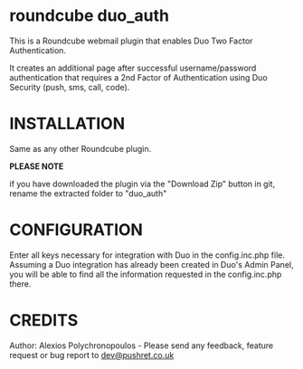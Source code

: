roundcube duo_auth
==================

This is a Roundcube webmail plugin that enables Duo Two Factor Authentication.

It creates an additional page after successful username/password authentication that requires a 2nd Factor of Authentication using Duo Security (push, sms, call, code).

INSTALLATION
============
Same as any other Roundcube plugin.

**PLEASE NOTE** 

if you have downloaded the plugin via the "Download Zip" button in git, rename the extracted folder to "duo_auth"

CONFIGURATION
=============
Enter all keys necessary for integration with Duo in the config.inc.php file.
Assuming a Duo integration has already been created in Duo's Admin Panel, you will be able to find all the information requested in the config.inc.php there.

CREDITS
=======
Author: Alexios Polychronopoulos - Please send any feedback, feature request or bug report to dev@pushret.co.uk
